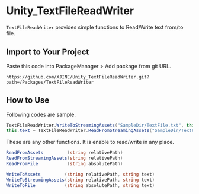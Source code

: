 # Unity_TextFileReadWriter

``TextFileReadWriter`` provides simple functions to Read/Write text from/to file.

## Import to Your Project

Paste this code into PackageManager > Add package from git URL.

```
https://github.com/XJINE/Unity_TextFileReadWriter.git?path=/Packages/TextFileReadWriter
```

## How to Use

Following codes are sample.

```csharp
TextFileReadWriter.WriteToStreamingAssets("SampleDir/TextFile.txt", this.text);
this.text = TextFileReadWriter.ReadFromStreamingAssets("SampleDir/TextFile.txt").text;
```

These are any other functions. It is enable to read/write in any place.

```csharp
ReadFromAssets         (string relativePath)
ReadFromStreamingAssets(string relativePath)
ReadFromFile           (string absolutePath)

WriteToAssets         (string relativePath, string text)
WriteToStreamingAssets(string relativePath, string text)
WriteToFile           (string absolutePath, string text)
```
